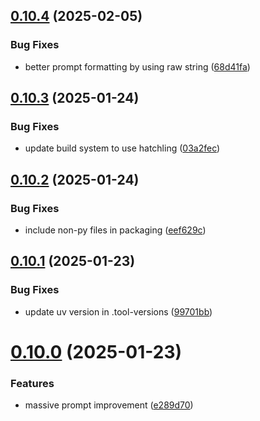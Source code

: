 ## [0.10.4](https://github.com/iloveitaly/aiautocommit/compare/v0.10.3...v0.10.4) (2025-02-05)


### Bug Fixes

* better prompt formatting by using raw string ([68d41fa](https://github.com/iloveitaly/aiautocommit/commit/68d41fa15299f1213f9c647a6bcdde637990331f))



## [0.10.3](https://github.com/iloveitaly/aiautocommit/compare/v0.10.2...v0.10.3) (2025-01-24)


### Bug Fixes

* update build system to use hatchling ([03a2fec](https://github.com/iloveitaly/aiautocommit/commit/03a2fecb4ac55fc6c3cbe0effde46395ee931b3e))



## [0.10.2](https://github.com/iloveitaly/aiautocommit/compare/v0.10.1...v0.10.2) (2025-01-24)


### Bug Fixes

* include non-py files in packaging ([eef629c](https://github.com/iloveitaly/aiautocommit/commit/eef629cccea7432c5c2aef72c56edd5461984593))



## [0.10.1](https://github.com/iloveitaly/aiautocommit/compare/v0.10.0...v0.10.1) (2025-01-23)


### Bug Fixes

* update uv version in .tool-versions ([99701bb](https://github.com/iloveitaly/aiautocommit/commit/99701bbb79584ccca04d0dab29d52cb3d55105c0))



# [0.10.0](https://github.com/iloveitaly/aiautocommit/compare/v0.9.0...v0.10.0) (2025-01-23)


### Features

* massive prompt improvement ([e289d70](https://github.com/iloveitaly/aiautocommit/commit/e289d7051ab6bdd58a01f8a7d172c100cc115339))



